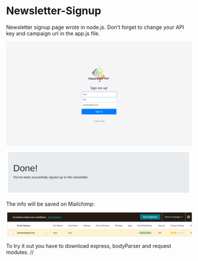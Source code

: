 # Newsletter-Signup
Newsletter signup page wrote in node.js. Don't forget to change your API key and campaign url in the app.js file.

![](images/newsletterSign.png)

![](images/newsSuccess.png)

The info will be saved on Mailchimp:

![](images/mailchimp.png)

To try it out you have to download express, bodyParser and request modules.
//
